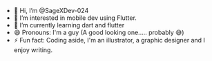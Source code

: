 - 👋 Hi, I’m @SageXDev-024
- 👀 I’m interested in mobile dev using Flutter.  
- 🌱 I’m currently learning dart and flutter
- 😄 Pronouns: I'm a guy (A good looking one..... probably 😅)
- ⚡ Fun fact: Coding aside, I'm an illustrator, a graphic designer and I enjoy writing.

<!---
kingcodesta/kingcodesta is a ✨ special ✨ repository because its `README.md` (this file) appears on your GitHub profile.
You can click the Preview link to take a look at your changes.
--->

